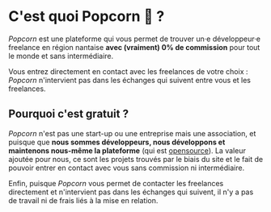 # C'est quoi Popcorn 🍿 ?

_Popcorn_ est une plateforme qui vous permet de trouver un·e développeur·e freelance en région nantaise **avec (vraiment) 0% de commission** pour tout le monde et sans intermédiaire.

Vous entrez directement en contact avec les freelances de votre choix : _Popcorn_ n'intervient pas dans les échanges qui suivent entre vous et les freelances.

## Pourquoi c'est gratuit ?

_Popcorn_ n'est pas une start-up ou une entreprise mais une association, et puisque que **nous sommes développeurs, nous développons et maintenons nous-même la plateforme** (qui est [opensource](https://github.com/popcorn-nantes/popcorn-nantes)). La valeur ajoutée pour nous, ce sont les projets trouvés par le biais du site et le fait de pouvoir entrer en contact avec vous sans commission ni intermédiaire.

Enfin, puisque _Popcorn_ vous permet de contacter les freelances directement et n'intervient pas dans les échanges qui suivent, il n'y a pas de travail ni de frais liés à la mise en relation.
